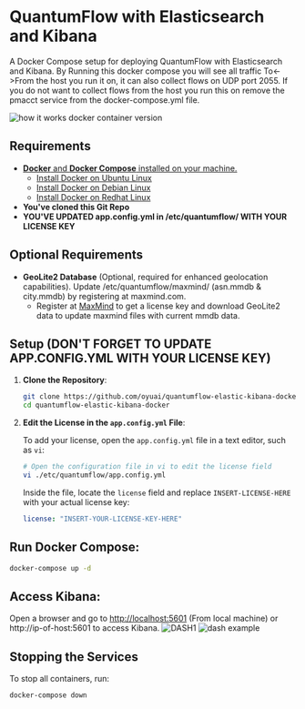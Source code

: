# QuantumFlow with Elasticsearch and Kibana
A Docker Compose setup for deploying QuantumFlow with Elasticsearch and Kibana.
By Running this docker compose you will see all traffic To<->From the host you run it on, it can also collect flows on UDP port 2055. If you do not want to collect flows from the host you run this on remove the pmacct service from the docker-compose.yml file.

![how it works docker container version](https://github.com/user-attachments/assets/39079e14-6745-4135-9fc5-b1fb5dab825c)

## Requirements
- [**Docker** and **Docker Compose** installed on your machine.](https://docs.docker.com/engine/install/)
    - [Install Docker on Ubuntu Linux](https://docs.docker.com/engine/install/ubuntu/)
    - [Install Docker on Debian Linux](https://docs.docker.com/engine/install/debian/)
    - [Install Docker on Redhat Linux](https://docs.docker.com/engine/install/rhel/)
- **You've cloned this Git Repo**
- **YOU'VE UPDATED app.config.yml in /etc/quantumflow/ WITH YOUR LICENSE KEY**

## Optional Requirements
- **GeoLite2 Database** (Optional, required for enhanced geolocation capabilities). Update /etc/quantumflow/maxmind/ (asn.mmdb & city.mmdb) by registering at maxmind.com.
  - Register at [MaxMind](https://www.maxmind.com) to get a license key and download GeoLite2 data to update maxmind files with current mmdb data.
  
## Setup **(DON'T FORGET TO UPDATE APP.CONFIG.YML WITH YOUR LICENSE KEY)**

1. **Clone the Repository**:
   ```bash
   git clone https://github.com/oyuai/quantumflow-elastic-kibana-docker.git
   cd quantumflow-elastic-kibana-docker
2. **Edit the License in the `app.config.yml` File**:

   To add your license, open the `app.config.yml` file in a text editor, such as `vi`:

   ```bash
   # Open the configuration file in vi to edit the license field
   vi ./etc/quantumflow/app.config.yml
   ```
   
   Inside the file, locate the `license` field and replace `INSERT-LICENSE-HERE` with your actual license key:
   ```yaml
   license: "INSERT-YOUR-LICENSE-KEY-HERE"
   ```
## Run Docker Compose:

```bash
docker-compose up -d
```


## Access Kibana:
Open a browser and go to [http://localhost:5601](http://localhost:5601) (From local machine) or http://ip-of-host:5601 to access Kibana.
![DASH1](https://github.com/user-attachments/assets/e3587823-1a2e-4839-976c-5214629ddc93)
![dash example](https://github.com/user-attachments/assets/9c26248f-13d1-4f80-82f6-d4feae1a954b)
## Stopping the Services
To stop all containers, run:

```bash
docker-compose down
